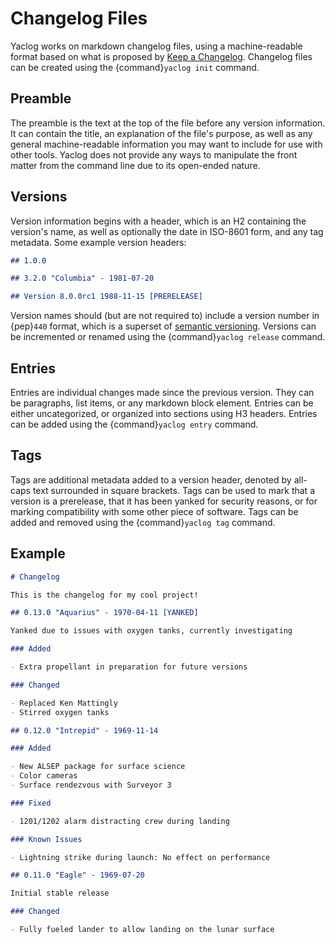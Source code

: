 # Changelog Files

Yaclog works on markdown changelog files, using a machine-readable format based on what is proposed by [Keep a Changelog](https://keepachangelog.com). Changelog files can be created using the {command}`yaclog init` command.

## Preamble

The preamble is the text at the top of the file before any version information. It can contain the title, an explanation of the file's purpose, as well as any general machine-readable information you may want to include for use with other tools. Yaclog does not provide any ways to manipulate the front matter from the command line due to its open-ended nature.

## Versions

Version information begins with a header, which is an H2 containing the version's name, as well as optionally the date in ISO-8601 form, and any tag metadata. Some example version headers:

```markdown
## 1.0.0
```

```markdown
## 3.2.0 "Columbia" - 1981-07-20
```

```markdown
## Version 8.0.0rc1 1988-11-15 [PRERELEASE]
```

Version names should (but are not required to) include a version number in {pep}`440` format, which is a superset of [semantic versioning](https://semver.org). Versions can be incremented or renamed using the {command}`yaclog release` command.

## Entries

Entries are individual changes made since the previous version. They can be paragraphs, list items, or any markdown block element. Entries can be either uncategorized, or organized into sections using H3 headers. Entries can be added using the {command}`yaclog entry` command.

## Tags

Tags are additional metadata added to a version header, denoted by all-caps text surrounded in square brackets. Tags can be used to mark that a version is a prerelease, that it has been yanked for security reasons, or for marking compatibility with some other piece of software. Tags can be added and removed using the {command}`yaclog tag` command.

## Example

```markdown
# Changelog

This is the changelog for my cool project!

## 0.13.0 "Aquarius" - 1970-04-11 [YANKED]

Yanked due to issues with oxygen tanks, currently investigating

### Added

- Extra propellant in preparation for future versions

### Changed

- Replaced Ken Mattingly
- Stirred oxygen tanks

## 0.12.0 "Intrepid" - 1969-11-14

### Added

- New ALSEP package for surface science
- Color cameras
- Surface rendezvous with Surveyor 3

### Fixed

- 1201/1202 alarm distracting crew during landing

### Known Issues

- Lightning strike during launch: No effect on performance

## 0.11.0 "Eagle" - 1969-07-20

Initial stable release

### Changed

- Fully fueled lander to allow landing on the lunar surface
```